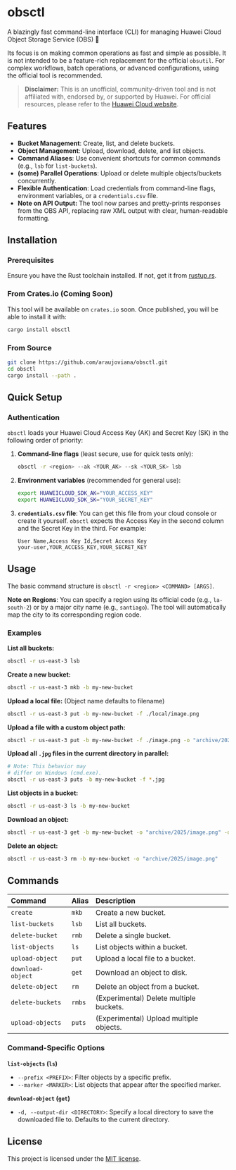 # obsctl

A blazingly fast command-line interface (CLI) for managing Huawei Cloud Object Storage Service (OBS) 🚀

Its focus is on making common operations as fast and simple as possible. It is not intended to be a feature-rich replacement for the official `obsutil`. For complex workflows, batch operations, or advanced configurations, using the official tool is recommended.

> **Disclaimer:** This is an unofficial, community-driven tool and is not affiliated with, endorsed by, or supported by Huawei. For official resources, please refer to the [Huawei Cloud website](https://www.huaweicloud.com/).

## Features

-   **Bucket Management**: Create, list, and delete buckets.
-   **Object Management**: Upload, download, delete, and list objects.
-   **Command Aliases**: Use convenient shortcuts for common commands (e.g., `lsb` for `list-buckets`).
-   **(some) Parallel Operations**: Upload or delete multiple objects/buckets concurrently.
-   **Flexible Authentication**: Load credentials from command-line flags, environment variables, or a `credentials.csv` file.
-   **Note on API Output:** The tool now parses and pretty-prints responses from the OBS API, replacing raw XML output with clear, human-readable formatting.

## Installation

### Prerequisites

Ensure you have the Rust toolchain installed. If not, get it from [rustup.rs](https://rustup.rs/).

### From Crates.io (Coming Soon)

This tool will be available on `crates.io` soon. Once published, you will be able to install it with:
```bash
cargo install obsctl
```

### From Source

```bash
git clone https://github.com/araujoviana/obsctl.git
cd obsctl
cargo install --path .
```

## Quick Setup

### Authentication

`obsctl` loads your Huawei Cloud Access Key (AK) and Secret Key (SK) in the following order of priority:

1.  **Command-line flags** (least secure, use for quick tests only):
    ```bash
    obsctl -r <region> --ak <YOUR_AK> --sk <YOUR_SK> lsb
    ```

2.  **Environment variables** (recommended for general use):
    ```bash
    export HUAWEICLOUD_SDK_AK="YOUR_ACCESS_KEY"
    export HUAWEICLOUD_SDK_SK="YOUR_SECRET_KEY"
    ```

3.  **`credentials.csv` file**:
    You can get this file from your cloud console or create it yourself. `obsctl` expects the Access Key in the second column and the Secret Key in the third. For example:
    ```csv
    User Name,Access Key Id,Secret Access Key
    your-user,YOUR_ACCESS_KEY,YOUR_SECRET_KEY
    ```

## Usage

The basic command structure is `obsctl -r <region> <COMMAND> [ARGS]`.

**Note on Regions**: You can specify a region using its official code (e.g., `la-south-2`) or by a major city name (e.g., `santiago`). The tool will automatically map the city to its corresponding region code.

### Examples

**List all buckets:**
```bash
obsctl -r us-east-3 lsb
```

**Create a new bucket:**
```bash
obsctl -r us-east-3 mkb -b my-new-bucket
```

**Upload a local file:** (Object name defaults to filename)
```bash
obsctl -r us-east-3 put -b my-new-bucket -f ./local/image.png
```

**Upload a file with a custom object path:**
```bash
obsctl -r us-east-3 put -b my-new-bucket -f ./image.png -o "archive/2025/image.png"
```

**Upload all `.jpg` files in the current directory in parallel:**
```bash
# Note: This behavior may
# differ on Windows (cmd.exe).
obsctl -r us-east-3 puts -b my-new-bucket -f *.jpg
```

**List objects in a bucket:**
```bash
obsctl -r us-east-3 ls -b my-new-bucket
```

**Download an object:**
```bash
obsctl -r us-east-3 get -b my-new-bucket -o "archive/2025/image.png" -d ~/Downloads
```

**Delete an object:**
```bash
obsctl -r us-east-3 rm -b my-new-bucket -o "archive/2025/image.png"
```

## Commands

| Command | Alias | Description                               |
| :------ | :---- | :---------------------------------------- |
| `create`  | `mkb` | Create a new bucket.                      |
| `list-buckets`|`lsb` | List all buckets.                         |
| `delete-bucket`|`rmb`| Delete a single bucket.                   |
| `list-objects`|`ls` | List objects within a bucket.             |
| `upload-object`|`put`| Upload a local file to a bucket.        |
| `download-object`|`get`| Download an object to disk.               |
| `delete-object`|`rm`| Delete an object from a bucket.           |
| `delete-buckets`|`rmbs`| (Experimental) Delete multiple buckets.   |
| `upload-objects`|`puts`| (Experimental) Upload multiple objects.   |

### Command-Specific Options

**`list-objects` (`ls`)**

-   `--prefix <PREFIX>`: Filter objects by a specific prefix.
-   `--marker <MARKER>`: List objects that appear after the specified marker.

**`download-object` (`get`)**

-   `-d, --output-dir <DIRECTORY>`: Specify a local directory to save the downloaded file to. Defaults to the current directory.

## License

This project is licensed under the [MIT license](http://opensource.org/licenses/MIT).
